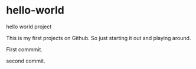 # hello-world
hello world project

This is my first projects on Github. So just starting it out and playing around.

First commmit.

second commit.
